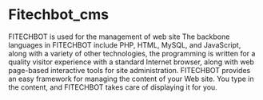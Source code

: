 # Fitechbot_cms
FITECHBOT  is  used for the management of  web site  The backbone languages in FITECHBOT include PHP, HTML, MySQL, and JavaScript, along with a variety of other technologies, the programming is written for a quality visitor experience with a standard Internet browser, along with web page-based interactive tools for site administration. FITECHBOT provides an easy framework for managing the content of your Web site. You type in the content, and FITECHBOT takes care of displaying it for you.
